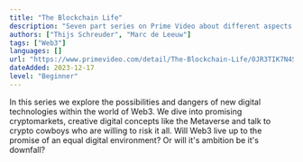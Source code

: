 ```yaml
---
title: "The Blockchain Life"
description: "Seven part series on Prime Video about different aspects of blockchain."
authors: ["Thijs Schreuder", "Marc de Leeuw"]
tags: ["Web3"]
languages: []
url: "https://www.primevideo.com/detail/The-Blockchain-Life/0JR3TIK7N4S3XI67AOQ9VJNS5I/"
dateAdded: 2023-12-17
level: "Beginner"
---
```


In this series we explore the possibilities and dangers of new digital technologies within the world of Web3. We dive into promising cryptomarkets, creative digital concepts like the Metaverse and talk to crypto cowboys who are willing to risk it all. Will Web3 live up to the promise of an equal digital environment? Or will it's ambition be it's downfall?